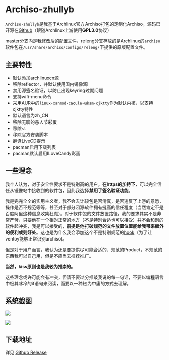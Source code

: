# Archiso-zhullyb
`Archiso-zhullyb`是我基于Archlinux官方Archiso打包的定制化Archiso，源码已开源在[Github](https://github.com/zhullyb/archiso-zhullyb)（跟随Archlinux上游使用**GPL3.0**协议）

master分支内是我修改后的配置文件，releng分支存放的是Archlinux的`archiso`软件包在`/usr/share/archiso/configs/releng/`下提供的原版配置文件。

## 主要特性
- 默认添加archlinuxcn源
- 移除reflector，并默认使用国内镜像源
- 禁用源签名验证，以防止出现keyring过期问题
- 支持wifi-menu命令
- 采用AUR中的`linux-xanmod-cacule-uksm-cjktty`作为默认内核，以支持cjktty特性
- 默认语言为zh_CN
- 移除无聊的愚人节彩蛋
- 移除`sl`
- 移除官方安装脚本
- 翻译LiveCD提示
- pacman启用下载列表
- pacman默认启用ILoveCandy彩蛋

## 一些理念

我个人认为，对于安全性要求不是特别高的用户，**在https的加持下**，可以完全信任从镜像站中接收到的软件包，因此我选择**禁用了签名验证功能**。

我是完完全全的实用主义者，我不会去计较包是否清真，是否违反了上游的意愿，操作是否不规范等等，甚至对于部分闭源软件拥有挺高的信任程度（当然肯定不是百度阿里这种信息收集狂魔）。对于软件包的文件放置路径，我的要求其实不是非常严苛，只要他在一个相对正常的地方（不是特别合适也可以接受）并不会和别的软件起冲突，我是可以接受的，**前提是他打破规范的文件放置位置能给我带来额外的便利或则好处**。这也是为什么我会添加这个不是特别规范的[hook](https://github.com/zhullyb/archiso-zhullyb/blob/master/airootfs/etc/pacman.d/hooks/linux-dummy.hook)（为了让ventoy能够正常识别archiso)。

但是对于用户而言，我认为还是要提供尽可能合适的、规范的Product，不规范的东西我可以自己用，但是不应当去推荐推广。

**当然，kiss原则也是我较为推崇的。**

这些理念或许可能会有冲突，但请不要过分推敲我说的每一句话，不要以编程语言中极其冰冷的if语句来阅读，而要以一种较为中庸的方式去理解。

## 系统截图

![](https://od.zhullyb.workers.dev/?file=/PicBed/Screenshot_20210404_144442.png)

![](https://od.zhullyb.workers.dev/?file=/PicBed/Screenshot_20210404_144725.png)

## 下载地址

详见 [Github Release](https://github.com/zhullyb/archiso-zhullyb/releases/)